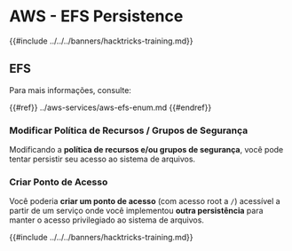 # AWS - EFS Persistence

{{#include ../../../banners/hacktricks-training.md}}

## EFS

Para mais informações, consulte:

{{#ref}}
../aws-services/aws-efs-enum.md
{{#endref}}

### Modificar Política de Recursos / Grupos de Segurança

Modificando a **política de recursos e/ou grupos de segurança**, você pode tentar persistir seu acesso ao sistema de arquivos.

### Criar Ponto de Acesso

Você poderia **criar um ponto de acesso** (com acesso root a `/`) acessível a partir de um serviço onde você implementou **outra persistência** para manter o acesso privilegiado ao sistema de arquivos.

{{#include ../../../banners/hacktricks-training.md}}
